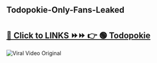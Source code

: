 
 ## Todopokie-Only-Fans-Leaked

# <h2><a href="https://clipsfans.com/Todopokie&ref=git">🔗 Click to LINKS ⏩⏩ 👉 🟢 Todopokie </a></h2>

<a href="https://clipsfans.com/Todopokie&ref=git" rel="nofollow" data-target="animated-image.originalLink"><img src="https://i.ibb.co.com/xMMVF88/686577567.gif" alt="Viral Video Original" style="max-width: 100%; display: inline-block;" data-target="animated-image.originalImage"></a>
